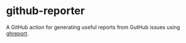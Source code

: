 # github-reporter

A GitHub action for generating useful reports from GutHub issues using [ghreport](https://github.com/gramster/ghreport).
